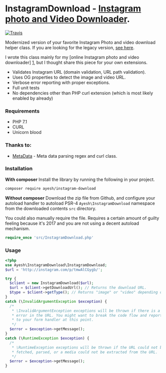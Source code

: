 # InstagramDownload - [Instagram photo and Video Downloader](https://downloadgram.com).

[![Travis](https://travis-ci.org/Ayesh/InstagramDownload.svg?branch=2.x&style=flat-square)](https://travis-ci.org/Ayesh/InstagramDownload)

Modernized version of your favorite Instagram Photo and video download helper class. If you are looking for the legacy version, [see here](https://github.com/Ayesh/InstagramDownload/tree/1.0). 

I wrote this class mainly for my [online Instagram photo and video downloader] [1], but I thought share this piece for your own extensions.

  - Validates Instagram URL (domain validation, URL path validation).
  - Uses OG properties to detect the image and video URL.
  - Verbose error reporting with proper exceptions.
  - Full unit tests
  - No dependencies other than PHP curl extension (which is most likely enabled by already)
  

### Requirements
* PHP 7.1
* CURL
* Unicorn blood


### Thanks to:
* [MetaData][2] - Meta data parsing regex and curl class.

### Installation

**With composer**
Install the library by running the following in your project. 
```bash
composer require ayesh/instagram-download
```
**Without composer**
Download the zip file from Github, and configure your autoload handler to autoload PSR-4 `Ayesh\InstagramDownload` namespace from the downloaded contents `src` directory. 

You could also manually require the file. Requires a certain amount of guilty feeling because it's 2017 and you are not using a decent autoload mechanism. 

```php 
require_once 'src/InstagramDownload.php'
```

### Usage
```php
<?php
use Ayesh\InstagramDownload\InstagramDownload;
$url = 'http://instagram.com/p/tmwAlCGygb/';

try {
  $client = new InstagramDownload($url);
  $url = $client->getDownloadUrl(); // Returns the download URL.
  $type = $client->getType(); // Returns "image" or "video" depending on the media type.
}
catch (\InvalidArgumentException $exception) {
  /*
   * \InvalidArgumentException exceptions will be thrown if there is a validation 
   * error in the URL. You might want to break the code flow and report the error 
   * to your form handler at this point.
   */
  $error = $exception->getMessage();
}
catch (\RuntimeException $exception) {
  /*
   * \RuntimeException exceptions will be thrown if the URL could not be 
   * fetched, parsed, or a media could not be extracted from the URL. 
   */
  $error = $exception->getMessage();
}
```


[1]:http://downloadgram.com
[2]:https://github.com/baj84/MetaData


